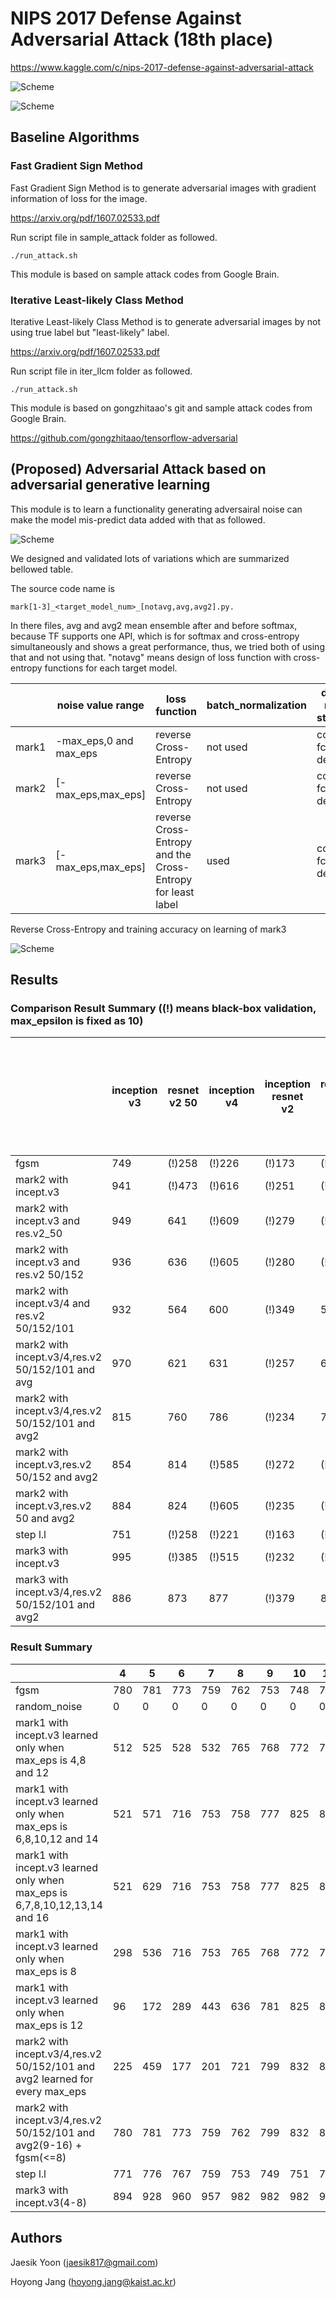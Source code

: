 NIPS 2017 Defense Against Adversarial Attack (18th place)
===============

https://www.kaggle.com/c/nips-2017-defense-against-adversarial-attack

![Scheme](figures/nips2017_adver.PNG)

![Scheme](figures/nips_17_adv_ranking.PNG)

Baseline Algorithms
---------------

### Fast Gradient Sign Method

Fast Gradient Sign Method is to generate adversarial images with gradient information of loss for the image.

https://arxiv.org/pdf/1607.02533.pdf

Run script file in sample_attack folder as followed.

`
./run_attack.sh
`

This module is based on sample attack codes from Google Brain.

### Iterative Least-likely Class Method

Iterative Least-likely Class Method is to generate adversarial images by not using true label but "least-likely" label.

https://arxiv.org/pdf/1607.02533.pdf

Run script file in iter_llcm folder as followed.

`
./run_attack.sh
`

This module is based on gongzhitaao's git and sample attack codes from Google Brain.

https://github.com/gongzhitaao/tensorflow-adversarial


(Proposed) Adversarial Attack based on adversarial generative learning
----------------------------

This module is to learn a functionality generating adversairal noise can make the model mis-predict data added with that as followed.

![Scheme](figures/adv_attack_des.PNG)

We designed and validated lots of variations which are summarized bellowed table.

The source code name is 

`
mark[1-3]_<target_model_num>_[notavg,avg,avg2].py.
`

In there files, avg and avg2 mean ensemble after and before softmax, because TF supports one API, which is for softmax and cross-entropy simultaneously and shows a great performance, thus, we tried both of using that and not using that. "notavg" means design of loss function with cross-entropy functions for each target model.
 

|      |noise value range     |loss function                                              |batch_normalization|deconv model structure|
|------|----------------------|-----------------------------------------------------------|-------------------|----------------------|
|mark1 |-max_eps,0 and max_eps|reverse Cross-Entropy                                      |not used           |conv3-fc1-deconv3     |
|mark2 |[-max_eps,max_eps]    |reverse Cross-Entropy                                      |not used           |conv3-fc1-deconv3     |
|mark3 |[-max_eps,max_eps]    |reverse Cross-Entropy and the Cross-Entropy for least label|used               |conv3-fc1-deconv3     |

Reverse Cross-Entropy and training accuracy on learning of mark3

![Scheme](figures/adv_attack_mark3_inv3.PNG)

Results
--------

### Comparison Result Summary ((!) means black-box validation, max_epsilon is fixed as 10)

|                                                   | inception v3 | resnet v2 50 | inception v4 | inception resnet v2 | resnet v2 101 | resnet v2 152 | inception v1 | inception v2 | vgg-16 | vgg-19 | resnet v1 50 | resnet v1 101 | resnet v1 152 |black-box vali. sum(incept. resnet v2, incept. v1/v2,vgg 16/19, resnet v1 50/101/152)|entire sum|
|---------------------------------------------------|--------------|--------------|--------------|---------------------|---------------|---------------|--------------|--------------|--------|--------|--------------|---------------|---------------|-------------------------------------------------------------------------------------|----------|
|fgsm                                               |           749|        (!)258|        (!)226|               (!)173|         (!)248|         (!)245|        (!)300|        (!)238|  (!)343|  (!)356|        (!)487|         (!)270|         (!)255|                                                                                 2422|      4148|
|mark2 with incept.v3                               |           941|        (!)473|        (!)616|               (!)251|         (!)467|         (!)428|        (!)473|        (!)535|  (!)654|  (!)618|        (!)808|         (!)524|         (!)516|                                                                                 4379|      7304|
|mark2 with incept.v3 and res.v2_50                 |           949|           641|        (!)609|               (!)279|         (!)443|         (!)422|        (!)450|        (!)635|  (!)650|  (!)629|        (!)874|         (!)567|         (!)576|                                                                                 4660|      7724|
|mark2 with incept.v3 and res.v2 50/152             |           936|           636|        (!)605|               (!)280|         (!)472|            570|        (!)458|        (!)567|  (!)693|  (!)650|        (!)799|         (!)536|         (!)544|                                                                                 4527|      7746|
|mark2 with incept.v3/4 and res.v2 50/152/101       |           932|           564|           600|               (!)349|            528|            495|        (!)473|        (!)597|  (!)655|  (!)642|        (!)821|         (!)525|         (!)551|                                                                                 4613|      7732|
|mark2 with incept.v3/4,res.v2 50/152/101 and avg   |           970|           621|           631|               (!)257|            618|            559|        (!)519|        (!)603|  (!)673|  (!)658|        (!)866|         (!)571|         (!)580|                                                                                 4727|      8126|
|mark2 with incept.v3/4,res.v2 50/152/101 and avg2  |           815|           760|           786|               (!)234|            770|            739|        (!)626|        (!)735|  (!)681|  (!)675|        (!)880|         (!)649|         (!)649|                                                                                 5129|      8999|
|mark2 with incept.v3,res.v2 50/152 and avg2        |           854|           814|        (!)585|               (!)272|         (!)613|            781|        (!)633|        (!)738|  (!)657|  (!)670|        (!)855|         (!)577|         (!)604|                                                                                 5006|      8653|
|mark2 with incept.v3,res.v2 50 and avg2            |           884|           824|        (!)605|               (!)235|         (!)631|         (!)565|        (!)604|        (!)661|  (!)665|  (!)652|        (!)813|         (!)577|         (!)583|                                                                                 4790|      8299|
|step l.l                                           |           751|        (!)258|        (!)221|               (!)163|         (!)241|         (!)241|        (!)302|        (!)236|  (!)342|  (!)352|        (!)490|         (!)262|         (!)249|                                                                                 2396|      4108|
|mark3 with incept.v3                               |           995|        (!)385|        (!)515|               (!)232|         (!)321|         (!)329|        (!)350|        (!)439|  (!)518|  (!)527|        (!)806|         (!)450|         (!)462|                                                                                3784|       6329| 
|mark3 with incept.v3/4,res.v2 50/152/101 and avg2  |           886|           873|           877|               (!)379|            862|            845|        (!)648|        (!)720|  (!)723|  (!)719|        (!)854|         (!)670|         (!)664|                                                                         **5377**|      **9720**|

### Result Summary

|                                                                           |  4  |  5  |  6  |  7  |  8  |  9  | 10 | 11 | 12 | 13 | 14 | 15 | 16 |  sum|
|---------------------------------------------------------------------------|-----|-----|-----|-----|-----|-----|----|----|----|----|----|----|----|-----|
|fgsm                                                                       |  780|  781|  773|  759|  762|  753| 748| 747| 739| 741| 740| 737| 733| 9793|
|random_noise                                                               |    0|    0|    0|    0|    0|    0|   0|   0|   0|   0|   0|   0|   0|    0|
|mark1 with incept.v3 learned only when max_eps is 4,8 and 12               |  512|  525|  528|  532|  765|  768| 772| 771| 837| 837| 837| 838| 838| 9360|
|mark1 with incept.v3 learned only when max_eps is 6,8,10,12 and 14         |  521|  571|  716|  753|  758|  777| 825| 831| 924| 935| 937| 940| 941|10429|
|mark1 with incept.v3 learned only when max_eps is 6,7,8,10,12,13,14 and 16 |  521|  629|  716|  753|  758|  777| 825| 831| 924| 935| 964| 966| 967|10566|
|mark1 with incept.v3 learned only when max_eps is 8                        |  298|  536|  716|  753|  765|  768| 772| 771| 772| 773| 778| 787| 791| 9280|
|mark1 with incept.v3 learned only when max_eps is 12                       |   96|  172|  289|  443|  636|  781| 825| 831| 837| 837| 837| 838| 838| 8260|
|mark2 with incept.v3/4,res.v2 50/152/101 and avg2 learned for every max_eps|  225|  459|  177|  201|  721|  799| 832| 884| 907| 925| 938| 951| 959| 8978|
|mark2 with incept.v3/4,res.v2 50/152/101 and avg2(9-16) + fgsm(<=8)        |  780|  781|  773|  759|  762|  799| 832| 884| 907| 925| 938| 951| 959|11050|
|step l.l                                                                   |  771|  776|  767|  759|  753|  749| 751| 748| 741| 743| 741| 735| 735| 9769|
|mark3 with incept.v3(4-8)                                                  |  894|  928|  960|  957|  982|  982| 982| 982| 982| 982| 982| 982| 982|**12577**|

Authors
------------

Jaesik Yoon (jaesik817@gmail.com)

Hoyong Jang (hoyong.jang@kaist.ac.kr)



